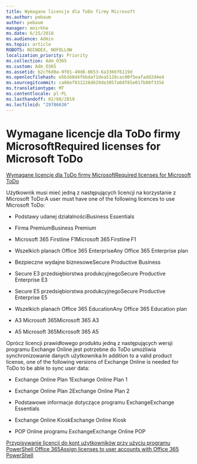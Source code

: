 ```yaml
---
title: Wymagane licencje dla ToDo firmy Microsoft
ms.author: pebaum
author: pebaum
manager: mnirkhe
ms.date: 6/25/2018
ms.audience: Admin
ms.topic: article
ROBOTS: NOINDEX, NOFOLLOW
localization_priority: Priority
ms.collection: Adm_O365
ms.custom: Adm_O365
ms.assetid: b2cf6d0a-9f01-49d8-8653-6a3366f6119d
ms.openlocfilehash: e5b168d4fbbdaf1dea5128cac00f5eafadd2d4e4
ms.sourcegitcommit: ca06ef831226d629de3057a0df85e017b80f3356
ms.translationtype: MT
ms.contentlocale: pl-PL
ms.lasthandoff: 02/08/2019
ms.locfileid: "29786636"
---
```

# <a name="required-licenses-for-microsoft-todo"></a><span data-ttu-id="870c8-102">Wymagane licencje dla ToDo firmy Microsoft</span><span class="sxs-lookup"><span data-stu-id="870c8-102">Required licenses for Microsoft ToDo</span></span>

[<span data-ttu-id="870c8-103">Wymagane licencje dla ToDo firmy Microsoft</span><span class="sxs-lookup"><span data-stu-id="870c8-103">Required licenses for Microsoft ToDo</span></span>](https://support.office.com/article/381e9d1b-c500-49b5-973e-890fd86528d7.aspx)
  
<span data-ttu-id="870c8-104">Użytkownik musi mieć jedną z następujących licencji na korzystanie z Microsoft ToDo:</span><span class="sxs-lookup"><span data-stu-id="870c8-104">A user must have one of the following licences to use Microsoft ToDo:</span></span>
  
- <span data-ttu-id="870c8-105">Podstawy udanej działalności</span><span class="sxs-lookup"><span data-stu-id="870c8-105">Business Essentials</span></span>
    
- <span data-ttu-id="870c8-106">Firma Premium</span><span class="sxs-lookup"><span data-stu-id="870c8-106">Business Premium</span></span>
    
- <span data-ttu-id="870c8-107">Microsoft 365 Firstline F1</span><span class="sxs-lookup"><span data-stu-id="870c8-107">Microsoft 365 Firstline F1</span></span>
    
- <span data-ttu-id="870c8-108">Wszelkich planach Office 365 Enterprise</span><span class="sxs-lookup"><span data-stu-id="870c8-108">Any Office 365 Enterprise plan</span></span>
    
- <span data-ttu-id="870c8-109">Bezpieczne wydajne biznesowe</span><span class="sxs-lookup"><span data-stu-id="870c8-109">Secure Productive Business</span></span>
    
- <span data-ttu-id="870c8-110">Secure E3 przedsiębiorstwa produkcyjnego</span><span class="sxs-lookup"><span data-stu-id="870c8-110">Secure Productive Enterprise E3</span></span>
    
- <span data-ttu-id="870c8-111">Secure E5 przedsiębiorstwa produkcyjnego</span><span class="sxs-lookup"><span data-stu-id="870c8-111">Secure Productive Enterprise E5</span></span>
    
- <span data-ttu-id="870c8-112">Wszelkich planach Office 365 Education</span><span class="sxs-lookup"><span data-stu-id="870c8-112">Any Office 365 Education plan</span></span>
    
- <span data-ttu-id="870c8-113">A3 Microsoft 365</span><span class="sxs-lookup"><span data-stu-id="870c8-113">Microsoft 365 A3</span></span>
    
- <span data-ttu-id="870c8-114">A5 Microsoft 365</span><span class="sxs-lookup"><span data-stu-id="870c8-114">Microsoft 365 A5</span></span>
    
<span data-ttu-id="870c8-115">Oprócz licencji prawidłowego produktu jedną z następujących wersji programu Exchange Online jest potrzebne do ToDo umożliwia synchronizowanie danych użytkownika:</span><span class="sxs-lookup"><span data-stu-id="870c8-115">In addition to a valid product license, one of the following versions of Exchange Online is needed for ToDo to be able to sync user data:</span></span> 
  
- <span data-ttu-id="870c8-116">Exchange Online Plan 1</span><span class="sxs-lookup"><span data-stu-id="870c8-116">Exchange Online Plan 1</span></span>
    
- <span data-ttu-id="870c8-117">Exchange Online Plan 2</span><span class="sxs-lookup"><span data-stu-id="870c8-117">Exchange Online Plan 2</span></span>
    
- <span data-ttu-id="870c8-118">Podstawowe informacje dotyczące programu Exchange</span><span class="sxs-lookup"><span data-stu-id="870c8-118">Exchange Essentials</span></span>
    
- <span data-ttu-id="870c8-119">Exchange Online Kiosk</span><span class="sxs-lookup"><span data-stu-id="870c8-119">Exchange Online Kiosk</span></span>
    
- <span data-ttu-id="870c8-120">POP Online programu Exchange</span><span class="sxs-lookup"><span data-stu-id="870c8-120">Exchange Online POP</span></span>
    
[<span data-ttu-id="870c8-121">Przypisywanie licencji do kont użytkowników przy użyciu programu PowerShell Office 365</span><span class="sxs-lookup"><span data-stu-id="870c8-121">Assign licenses to user accounts with Office 365 PowerShell</span></span>](https://docs.microsoft.com/office365/enterprise/powershell/assign-licenses-to-user-accounts-with-office-365-powershell )
  

